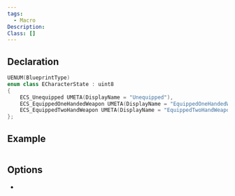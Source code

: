 ```yaml
---
tags:
  - Macro
Description: 
Class: []
---
```


## Declaration

```cpp
UENUM(BlueprintType)  
enum class ECharacterState : uint8  
{  
    ECS_Unequipped UMETA(DisplayName = "Unequipped"),  
    ECS_EquippedOneHandedWeapon UMETA(DisplayName = "EquippedOneHandedWeapon"),  
    ECS_EquippedTwoHandWeapon UMETA(DisplayName = "EquippedTwoHandWeapon")  
};
```

## Example

```cpp
```

## Options
- 